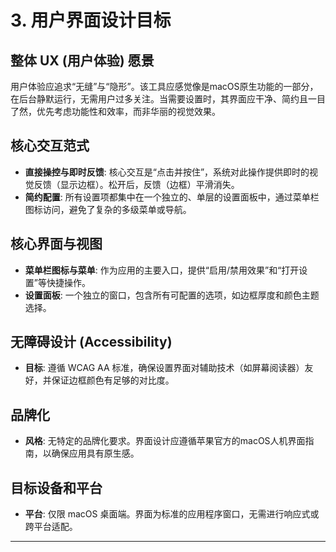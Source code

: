 # 3. 用户界面设计目标

## 整体 UX (用户体验) 愿景
用户体验应追求“无缝”与“隐形”。该工具应感觉像是macOS原生功能的一部分，在后台静默运行，无需用户过多关注。当需要设置时，其界面应干净、简约且一目了然，优先考虑功能性和效率，而非华丽的视觉效果。

## 核心交互范式
* **直接操控与即时反馈**: 核心交互是“点击并按住”，系统对此操作提供即时的视觉反馈（显示边框）。松开后，反馈（边框）平滑消失。
* **简约配置**: 所有设置项都集中在一个独立的、单层的设置面板中，通过菜单栏图标访问，避免了复杂的多级菜单或导航。

## 核心界面与视图
* **菜单栏图标与菜单**: 作为应用的主要入口，提供“启用/禁用效果”和“打开设置”等快捷操作。
* **设置面板**: 一个独立的窗口，包含所有可配置的选项，如边框厚度和颜色主题选择。

## 无障碍设计 (Accessibility)
* **目标**: 遵循 WCAG AA 标准，确保设置界面对辅助技术（如屏幕阅读器）友好，并保证边框颜色有足够的对比度。

## 品牌化
* **风格**: 无特定的品牌化要求。界面设计应遵循苹果官方的macOS人机界面指南，以确保应用具有原生感。

## 目标设备和平台
* **平台**: 仅限 macOS 桌面端。界面为标准的应用程序窗口，无需进行响应式或跨平台适配。

---
